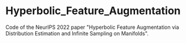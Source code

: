 # Hyperbolic_Feature_Augmentation
Code of the NeurIPS 2022 paper "Hyperbolic Feature Augmentation via Distribution Estimation and Infinite Sampling on Manifolds".
